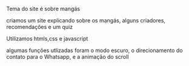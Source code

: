 Tema do site é sobre mangás

criamos um site explicando sobre os mangás, alguns criadores, recomendações e um quiz 

Utilizamos htmls,css e javascript

algumas funções utlizadas foram o modo escuro, o direcionamento do contato para o Whatsapp, e a animação do scroll

